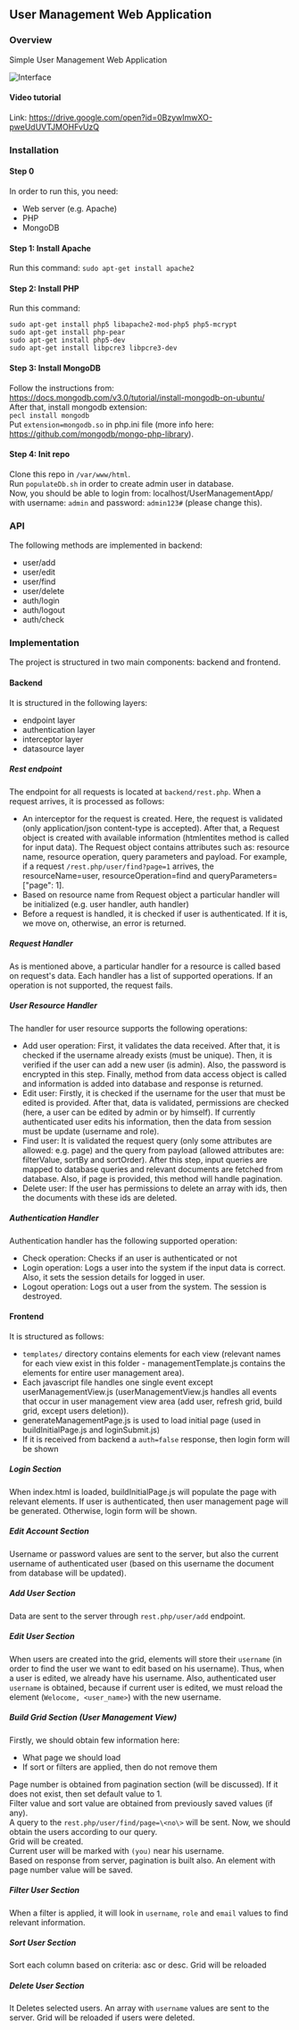 ## User Management Web Application

### Overview
 Simple User Management Web Application

![Interface](/images/interface.png)

#### Video tutorial
 Link: https://drive.google.com/open?id=0BzywImwXO-pweUdUVTJMOHFvUzQ

### Installation

#### Step 0
 In order to run this, you need:
 + Web server (e.g. Apache)
 + PHP
 + MongoDB

#### Step 1: Install Apache
 Run this command:
`sudo apt-get install apache2`

#### Step 2: Install PHP
 Run this command:
 ```
 sudo apt-get install php5 libapache2-mod-php5 php5-mcrypt
 sudo apt-get install php-pear
 sudo apt-get install php5-dev
 sudo apt-get install libpcre3 libpcre3-dev
 ```

#### Step 3: Install MongoDB
 Follow the instructions from: https://docs.mongodb.com/v3.0/tutorial/install-mongodb-on-ubuntu/  
 After that, install mongodb extension:  
 `pecl install mongodb`  
 Put `extension=mongodb.so` in php.ini file (more info here: https://github.com/mongodb/mongo-php-library).

#### Step 4: Init repo
 Clone this repo in `/var/www/html`.  
 Run `populateDb.sh` in order to create admin user in database.    
 Now, you should be able to login from: localhost/UserManagementApp/ with username: `admin` and password: `admin123#` (please
 change this).

### API
 The following methods are implemented in backend:
 + user/add
 + user/edit
 + user/find
 + user/delete
 + auth/login
 + auth/logout
 + auth/check


### Implementation
 The project is structured in two main components: backend and frontend.

#### Backend
 It is structured  in the following layers:
 + endpoint layer
 + authentication layer
 + interceptor layer
 + datasource layer

##### Rest endpoint
 The endpoint for all requests is located at `backend/rest.php`. When a request arrives, it is processed as follows:
 + An interceptor for the request is created. Here, the request is validated (only application/json content-type is
   accepted). After that, a Request object is created with available information (htmlentites method is called for 
   input data). The Request object contains attributes such as: resource name, resource operation, query parameters and 
   payload. For example, if a request `/rest.php/user/find?page=1` arrives, the resourceName=user, resourceOperation=find 
   and queryParameters=\["page": 1\].
 + Based on resource name from Request object a particular handler will be initialized (e.g. user handler, auth handler)
 + Before a request is handled, it is checked if user is authenticated. If it is, we move on, otherwise, an error is returned.
 
##### Request Handler
 As is mentioned above, a particular handler for a resource is called based on request's data. Each handler has a list of
 supported operations. If an operation is not supported, the request fails.

##### User Resource Handler
 The handler for user resource supports the following operations:
 + Add user operation: First, it validates the data received. After that, it is checked if the username already exists
   (must be unique). Then, it is verified if the user can add a new user (is admin). Also, the password is encrypted in
    this step. Finally, method from data access object is called and information is added into database and response is 
    returned.
 + Edit user: Firstly, it is checked if the username for the user that must be edited is provided. After that, data is
   validated, permissions are checked (here, a user can be edited by admin or by himself). If currently authenticated
   user edits his information, then the data from session must be update (username and role).
 + Find user: It is validated the request query (only some attributes are allowed: e.g. page) and the query from payload
   (allowed attributes are: filterValue, sortBy and sortOrder). After this step, input queries are mapped to database
   queries and relevant documents are fetched from database. Also, if page is provided, this method will handle pagination.
 + Delete user: If the user has permissions to delete an array with ids, then the documents with these ids are deleted. 

##### Authentication Handler
 Authentication handler has the following supported operation:
 + Check operation: Checks if an user is authenticated or not
 + Login operation: Logs a user into the system if the input data is correct. Also, it sets the session details for logged
   in user.
 + Logout operation: Logs out a user from the system. The session is destroyed.  

#### Frontend
 It is structured as follows:
 + `templates/` directory contains elements for each view (relevant names for each view exist in this folder - 
    managementTemplate.js contains the elements for entire user management area).
 + Each javascript file handles one single event except userManagementView.js (userManagementView.js handles all events
   that occur in user management view area (add user, refresh grid, build grid, except users deletion)).
 + generateManagementPage.js is used to load initial page (used in buildInitialPage.js and loginSubmit.js)
 + If it is received from backend a `auth=false` response, then login form will be shown 
 
##### Login Section
 When index.html is loaded, buildInitialPage.js will populate the page with relevant elements. If user is authenticated,
 then user management page will be generated. Otherwise, login form will be shown.
 
##### Edit Account Section
 Username or password values are sent to the server, but also the current username of authenticated user (based on this
 username the document from database will be updated).
 
##### Add User Section
 Data are sent to the server through `rest.php/user/add` endpoint. 

##### Edit User Section
 When users are created into the grid, elements will store their `username` (in order to find the user we want to edit
 based on his username). Thus, when a user is edited, we already have his username. Also, authenticated user `username`
 is obtained, because if current user is edited, we must reload the element (`Welocome, <user_name>`) with the new 
 username.
 
##### Build Grid Section (User Management View) 
 Firstly, we should obtain few information here:
 + What page we should load
 + If sort or filters are applied, then do not remove them  
 
 
 Page number is obtained from pagination section (will be discussed). If it does not exist, then set default value to 1.  
 Filter value and sort value are obtained from previously saved values (if any).  
 A query to the `rest.php/user/find/page=\<no\>` will be sent. Now, we should obtain the users according to our query.  
 Grid will be created.  
 Current user will be marked with `(you)` near his username.  
 Based on response from server, pagination is built also. An element with page number value will be saved.  
 
##### Filter User Section
 When a filter is applied, it will look in `username`, `role` and `email` values to find relevant information.

##### Sort User Section
 Sort each column based on criteria: asc or desc. Grid will be reloaded

##### Delete User Section
 It Deletes selected users. An array with `username` values are sent to the server. Grid will be reloaded if users were
 deleted.

